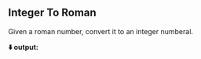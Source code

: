 
<b><h2>Integer To Roman</h2></b>
Given a roman number, convert it to an integer numberal.

<b>⬇️ output:</b>


